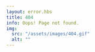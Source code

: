 ```yaml
---
layout: error.hbs
title: 404
info: Oops! Page not found.
img:
  src: "/assets/images/404.gif"
  alt: ""
---
```

